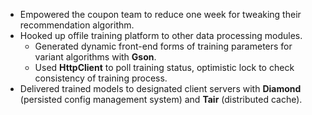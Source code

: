 - Empowered the coupon team to reduce one week for tweaking their recommendation algorithm.
- Hooked up offile training platform to other data processing modules.
    - Generated dynamic front-end forms of training parameters for variant algorithms with **Gson**.
    - Used **HttpClient** to poll training status, optimistic lock to check consistency of training process.
- Delivered trained models to designated client servers with **Diamond** (persisted config management system) and **Tair** (distributed cache).